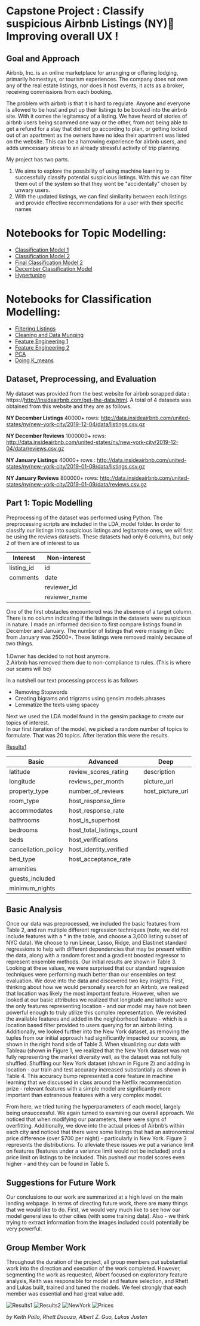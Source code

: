 # Capstone Project : Classify suspicious Airbnb Listings (NY) Improving overall UX !


Goal and Approach
-----------------
Airbnb, Inc. is an online marketplace for arranging or offering lodging, primarily homestays, or tourism experiences. The company does not own any of the real estate listings, nor does it host events; it acts as a broker, receiving commissions from each booking.

The problem with airbnb is that it is hard to regulate. Anyone and everyone is allowed to be host and put up their listings to be booked into the airbnb site. With it comes the legitamacy of a listing. We have heard of stories of airbnb users being scammed one way or the other, from not being able to get a refund for a stay that did not go according to plan, or getting locked out of an apartment as the owners have no idea their apartment was listed on the website.
This can be a harrowing experience for airbnb users, and adds unncessary stress to an already stressful activity of trip planning.


My project has two parts.
1. We aims to explore the possibility of using machine learning to successfully classify potential suspicious listings. With this we can filter them out of the system so that they wont be "accidentally" chosen by unwary users.
2. With the updated listings, we can find similarity between each listings and provide effective recommendations for a user with their specific names

# Notebooks for Topic Modelling:

- [Classification Model 1](https://git.generalassemb.ly/DSI-SG-11/Ikhwan-Capstone-project-final/tree/master/LDA_model/Classification.ipynb)
- [Classification Model 2](https://git.generalassemb.ly/DSI-SG-11/Ikhwan-Capstone-project-final/tree/master/LDA_model/Classification2.ipynb)
- [Final Classification Model 2](https://git.generalassemb.ly/DSI-SG-11/Ikhwan-Capstone-project-final/tree/master/LDA_model/FinalClassification.ipynb)
- [December Classification Model](https://git.generalassemb.ly/DSI-SG-11/Ikhwan-Capstone-project-final/tree/master/LDA_model/DecemberClassification.ipynb)
- [Hypertuning](https://git.generalassemb.ly/DSI-SG-11/Ikhwan-Capstone-project-final/tree/master/LDA_model/Hypertuning.ipynb)


# Notebooks for Classification Modelling:

- [Filtering Listings](https://git.generalassemb.ly/DSI-SG-11/Ikhwan-Capstone-project-final/tree/master/LDA_model/Deployment_Test(1).ipynb)
- [Cleaning and Data Munging](https://git.generalassemb.ly/DSI-SG-11/Ikhwan-Capstone-project-final/tree/master/LDA_model/ListingsDatasetCleaning(1).ipynb)
- [Feature Engineering 1](https://git.generalassemb.ly/DSI-SG-11/Ikhwan-Capstone-project-final/tree/master/LDA_model/feature_engineering(2).ipynb)
- [Feature Engineering 2](https://git.generalassemb.ly/DSI-SG-11/Ikhwan-Capstone-project-final/tree/master/LDA_model/feature_engineering(3).ipynb)
- [PCA](https://git.generalassemb.ly/DSI-SG-11/Ikhwan-Capstone-project-final/tree/master/LDA_model/PCA(4).ipynb)
- [Doing K_means](https://git.generalassemb.ly/DSI-SG-11/Ikhwan-Capstone-project-final/tree/master/LDA_model/Doing_K_means(5).ipynb)


Dataset, Preprocessing, and Evaluation
--------------------------------------
My dataset was provided from the best website for airbnb scrapped data : https://http://insideairbnb.com/get-the-data.html. A total of 4 datasets was obtained from this website and they are as follows.

__NY December Listings__ 40000+ rows: http://data.insideairbnb.com/united-states/ny/new-york-city/2019-12-04/data/listings.csv.gz

__NY December Reviews__ 1000000+ rows: http://data.insideairbnb.com/united-states/ny/new-york-city/2019-12-04/data/reviews.csv.gz

__NY January Listings__ 40000+ rows : http://data.insideairbnb.com/united-states/ny/new-york-city/2019-01-09/data/listings.csv.gz

__NY January Reviews__ 800000+ rows: http://data.insideairbnb.com/united-states/ny/new-york-city/2019-01-09/data/reviews.csv.gz

Part 1: Topic Modelling
--------------

Preprocessing of the dataset was performed using Python. The preprocessing scripts are included in the LDA_model folder. In order to classify our listings into suspicious listings and legitamate ones, we will first be using the reviews datasets. These datasets had only 6 columns, but only 2 of them are of interest to us

| Interest | Non-interest |
|------|--------|
|listing_id|id|
|comments|date|
||reviewer_id|
||reviewer_name|

One of the first obstacles encountered was the absence of a target column. There is no column indicating if the listings in the datasets were suspicious in nature.
I made an informed decision to first compare listings found in December and January.
The number of listings that were missing in Dec from January was 25000+.
These listings were removed mainly because of two things.
<br>
<br>1.Owner has decided to not host anymore.
<br>2.Airbnb has removed them due to non-compliance to rules. (This is where our scams will be)


In a nutshell our text processing  process is as follows
 - Removing Stopwords
 - Creating bigrams and trigrams using gensim.models.phrases
 - Lemmatize the texts using spacey

Next we used the LDA model found in the gensim package to create our topics of interest.
<br>In our first iteration of the model, we picked a random number of topics to formulate.
That was 20 topics. After iteration this were the results.

[Results1](file:///Users/ikhyvicky/Desktop/GA_stuff/January/Ikhwan-Capstone-project-final/LDA_model/firstlda.html)




| Basic | Advanced | Deep|
|------|--------|-------|
|latitude|review_scores_rating|description|
|longitude|reviews_per_month|picture_url|
|property_type|number_of_reviews|host_picture_url|
|room_type|host_response_time
|accommodates|host_response_rate
|bathrooms|host_is_superhost
|bedrooms|host_total_listings_count
|beds|host_verifications
|cancellation_policy|host_identity_verified
|bed_type|host_acceptance_rate
|amenities|
|guests_included|
|minimum_nights|


Basic Analysis
--------------
Once our data was preprocessed, we included the basic features from Table 2, and ran multiple different regression techniques (note, we did not include features with a * in the table, and choose a 3,000 listing subset of NYC data). We choose to run Linear, Lasso, Ridge, and Elastinet standard regressions to help with different dependencies that may be present within the data, along with a random forest and a gradient boosted regressor to represent ensemble methods. Our initial results are shown in Table 3. Looking at these values, we were surprised that our standard regression techniques were performing much better than our ensembles on test evaluation. We dove into the data and discovered two key insights. First, thinking about how we would personally search for an Airbnb, we realized that location was likely the most important feature. However, when we looked at our basic attributes we realized that longitude and latitude were the only features representing location - and our model may have not been powerful enough to truly utilize this complex representation. We revisited the available features and added in the neighborhood feature - which is a location based filter provided to users querying for an airbnb listing. Additionally, we looked further into the New York dataset, as removing the tuples from our initial approach had significantly impacted our scores, as shown in the right hand side of Table 3. When visualizing our data with Tableau (shown in Figure 1, we realized that the New York dataset was not fully representing the market diversity well, as the dataset was not fully shuffled. Shuffling our New York dataset (shown in Figure 2) and adding in location - our train and test accuracy increased substantially as shown in Table 4. This accuracy bump represented a core feature in machine learning that we discussed in class around the Netflix recommendation prize - relevant features with a simple model are significantly more important than extraneous features with a very complex model.  

From here, we tried tuning the hyperparameters of each model, largely being unsuccessful. We again turned to examining our overall approach. We noticed that when modifying our parameters, there were signs of overfitting. Additionally, we dove into the actual prices of Airbnb’s within each city and noticed that there were some listings that had an astronomical price difference (over $700 per night) - particularly in New York. Figure 3 represents the distributions. To alleviate these issues we put a variance limit on features (features under a variance limit would not be included) and a price limit on listings to be included. This pushed our model scores even higher - and they can be found in Table 5.


Suggestions for Future Work
---------------------------
Our conclusions to our work are summarized at a high level on the main landing webpage. In terms of directing future work, there are many things that we would like to do. First, we would very much like to see how our model generalizes to other cities (with some training data). Also - we think trying to extract information from the images included could potentially be very powerful.

Group Member Work
-----------------
Throughout the duration of the project, all group members put substantial work into the direction and execution of the work completed. However, segmenting the work as requested,  Albert focused on exploratory feature analysis, Keith was responsible for model and feature selection, and Rhett and Lukas built, trained and tuned the models. We feel strongly that each member was essential and had great value add.

![Results1](https://github.com/Lukas-Justen/Airbnb-Price-Evaluator/raw/master/docs/img/results1.png)
![Results2](https://github.com/Lukas-Justen/Airbnb-Price-Evaluator/raw/master/docs/img/results2.png)
![NewYork](https://github.com/Lukas-Justen/Airbnb-Price-Evaluator/raw/master/docs/img/ny.png)
![Prices](https://github.com/Lukas-Justen/Airbnb-Price-Evaluator/raw/master/docs/img/prices.png)

_by Keith Pallo, Rhett Dsouza, Albert Z. Guo, Lukas Justen_

